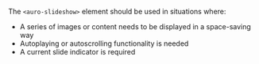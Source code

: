 The `<auro-slideshow>` element should be used in situations where:

* A series of images or content needs to be displayed in a space-saving way
* Autoplaying or autoscrolling functionality is needed
* A current slide indicator is required

